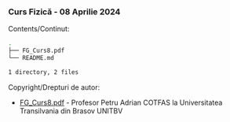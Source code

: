 ### Curs Fizică - 08 Aprilie 2024 

Contents/Continut: 

```sh
.
├── FG_Curs8.pdf
└── README.md

1 directory, 2 files
```

Copyright/Drepturi de autor:
* [FG_Curs8.pdf](./FG_Curs8.pdf) - Profesor Petru Adrian COTFAS la Universitatea Transilvania din Brasov UNITBV
